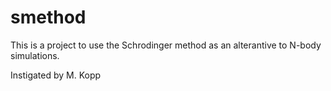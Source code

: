 smethod
=======

This is a project to use the Schrodinger method as an alterantive to N-body simulations.

Instigated by M. Kopp
